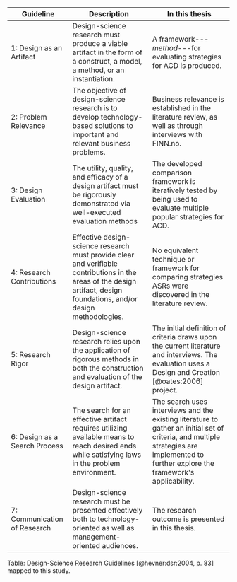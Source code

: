 | Guideline | Description | In this thesis
| --------------------- | ------------------------------------- | -------------------------------
| 1: Design as an Artifact | Design-science research must produce a viable artifact in the form of a construct, a model, a method, or an instantiation. | A framework---_method_---for evaluating strategies for ACD is produced.
| 2: Problem Relevance | The objective of design-science research is to develop technology-based solutions to important and relevant business problems. | Business relevance is established in the literature review, as well as through interviews with FINN.no.
| 3: Design Evaluation | The utility, quality, and efficacy of a design artifact must be rigorously demonstrated via well-executed evaluation methods | The developed comparison framework is iteratively tested by being used to evaluate multiple popular strategies for ACD.
| 4: Research Contributions | Effective design-science research must provide clear and verifiable contributions in the areas of the design artifact, design foundations, and/or design methodologies. | No equivalent technique or framework for comparing strategies ASRs were discovered in the literature review.
| 5: Research Rigor | Design-science research relies upon the application of rigorous methods in both the construction and evaluation of the design artifact. | The initial definition of criteria draws upon the current literature and interviews. The evaluation uses a Design and Creation [@oates:2006] project.
| 6: Design as a Search Process | The search for an effective artifact requires utilizing available means to reach desired ends while satisfying laws in the problem environment. | The search uses interviews and the existing literature to gather an initial set of criteria, and multiple strategies are implemented to further explore the framework's applicability.
| 7: Communication of Research | Design-science research must be presented effectively both to technology-oriented as well as management-oriented audiences. | The research outcome is presented in this thesis.

Table: Design-Science Research Guidelines [@hevner:dsr:2004, p. 83] mapped to this study.
